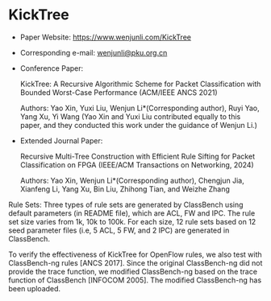 # KickTree
* Paper Website: https://www.wenjunli.com/KickTree

* Corresponding e-mail: wenjunli@pku.org.cn

* Conference Paper: 
  
  KickTree: A Recursive Algorithmic Scheme for Packet Classification with Bounded Worst-Case Performance (ACM/IEEE ANCS 2021)
  
  Authors: Yao Xin, Yuxi Liu, Wenjun Li*(Corresponding author), Ruyi Yao, Yang Xu, Yi Wang (Yao Xin and Yuxi Liu contributed equally to this paper, and they conducted this work under the guidance of Wenjun Li.)


* Extended Journal Paper: 
  
  Recursive Multi-Tree Construction with Efficient Rule Sifting for Packet Classification on FPGA (IEEE/ACM Transactions on Networking, 2024)
  
  Authors: Yao Xin, Wenjun Li*(Corresponding author), Chengjun Jia, Xianfeng Li, Yang Xu, Bin Liu, Zhihong Tian, and Weizhe Zhang
  
Rule Sets: 
Three types of rule sets are generated by ClassBench using default parameters (in README file), which are ACL, FW and IPC. The rule set size varies from 1k, 10k to 100k. For each size, 12 rule sets based on 12 seed parameter files (i.e, 5 ACL, 5 FW, and 2 IPC) are generated in ClassBench.

To verify the effectiveness of KickTree for OpenFlow rules, we also test with ClassBench-ng rules [ANCS 2017]. Since the original ClassBench-ng did not provide the trace function, we modified ClassBench-ng based on the trace function of ClassBench [INFOCOM 2005]. The modified ClassBench-ng has been uploaded. 


